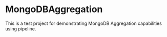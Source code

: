 # MongoDBAggregation
This is a test project for demonstrating MongoDB Aggregation capabilities using pipeline.
